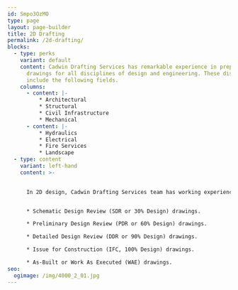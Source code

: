 ```yaml
---
id: Smpo3OzMO
type: page
layout: page-builder
title: 2D Drafting
permalink: /2d-drafting/
blocks:
  - type: perks
    variant: default
    content: Cadwin Drafting Services has remarkable experience in preparing 2D
      drawings for all disciplines of design and engineering. These disciplines
      include the following fields.
    columns:
      - content: |-
          * Architectural    
          * Structural   
          * Civil Infrastructure 
          * Mechanical
      - content: |-
          * Hydraulics   
          * Electrical   
          * Fire Services
          * Landscape
  - type: content
    variant: left-hand
    content: >-
      

      In 2D design, Cadwin Drafting Services team has working experience of preparing drawings for all phases of design. These design phases include.


      * Schematic Design Review (SDR or 30% Design) drawings.    

      * Preliminary Design Review (PDR or 60% Design) drawings.     

      * Detailed Design Review (DDR or 90% Design) drawings. 

      * Issue for Construction (IFC, 100% Design) drawings.

      * As-Built or Work As Executed (WAE) drawings.
seo:
  ogimage: /img/4000_2_01.jpg
---
```

